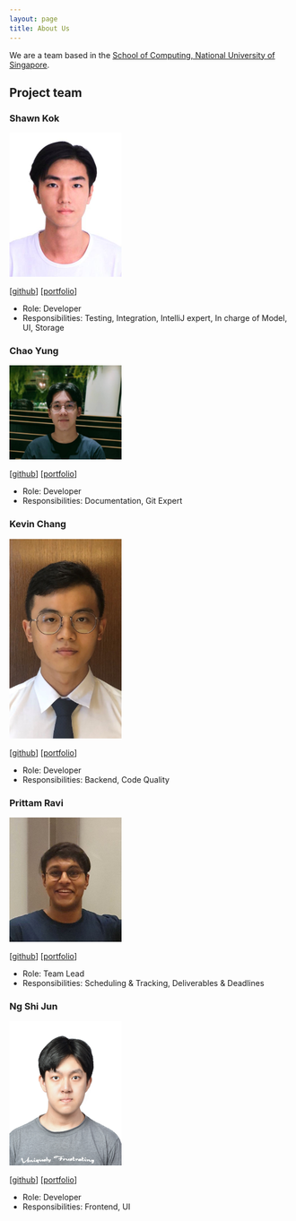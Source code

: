 ```yaml
---
layout: page
title: About Us
---
```


We are a team based in the [School of Computing, National University of Singapore](http://www.comp.nus.edu.sg).

## Project team

### Shawn Kok

<img src="images/kokje.png" width="200px">

[[github](https://github.com/Kok-je)]
[[portfolio](team/kok-je.md)]

- Role: Developer
- Responsibilities: Testing, Integration, IntelliJ expert, In charge of Model, UI, Storage

### Chao Yung

<img src="images/chao890.png" width="200px">

[[github](https://github.com/chao890)]
[[portfolio](team/chao890.md)]

- Role: Developer
- Responsibilities: Documentation, Git Expert

### Kevin Chang

<img src="images/kevinchangjk.png" width="200px">

[[github](http://github.com/kevinchangjk)]
[[portfolio](team/kevinchangjk.md)]

- Role: Developer
- Responsibilities: Backend, Code Quality

### Prittam Ravi

<img src="images/prit3010.png" width="200px">

[[github](https://github.com/prit3010)]
[[portfolio](team/prit3010.md)]

- Role: Team Lead
- Responsibilities: Scheduling & Tracking, Deliverables & Deadlines

### Ng Shi Jun

<img src="images/ngshijun.png" width="200px">

[[github](http://github.com/ngshijun)]
[[portfolio](team/ngshijun.md)]

- Role: Developer
- Responsibilities: Frontend, UI

